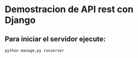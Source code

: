 # Demostracion de API rest con Django
## Para iniciar el servidor ejecute:
`python manage.py runserver`
